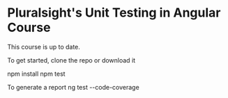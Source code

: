 # Pluralsight's Unit Testing in Angular Course
This course is up to date.

To get started, clone the repo or download it

npm install
npm test

To generate a report
ng test --code-coverage

